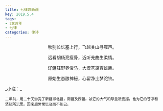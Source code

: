 ```yaml
---
title: 七律叹新疆
key: 2019.5.4
tags: 
- 2019年 
- 七律
categories: 律诗
---
```


<p align="center">秋别长忆塞上行，飞越关山寻雁声。
</p>
<p align="center">远看胡杨亮瘦骨，近听羌曲生柔情。
</p>
<p align="center">辽疆狂野养俊马，大漠苍凉育雄鹰。
</p>
<p align="center">原始生态酿神秘，心留净土梦驼铃。
</p>
_小注：_

```
二年前，用二十天游完了新疆得北疆，南疆及西疆。被它的大气和厚重所震撼。也为它的苍凉和坚韧所沉思。回来后常常忆及而不能己。
```